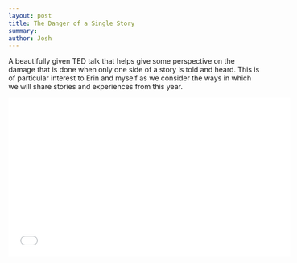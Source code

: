 ```yaml
---
layout: post
title: The Danger of a Single Story
summary:
author: Josh
---
```


A beautifully given TED talk that helps give some perspective on the
damage that is done when only one side of a story is told and heard.
This is of particular interest to Erin and myself as we consider the ways in
which we will share stories and experiences from this year.

<iframe width="560" height="315" src="//www.youtube.com/embed/D9Ihs241zeg" frameborder="0"> </iframe>

